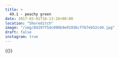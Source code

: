 ```yaml
---
title: >
  49.1 - peachy green
date: 2017-03-01T16:13:28+00:00
location: "Shoreditch"
image: "/img/84297f5dc090b9e91936cff67eb52cd4.jpg"
draft: false
instagram: true
---
```


{{<photo src="/img/84297f5dc090b9e91936cff67eb52cd4.jpg">}}
